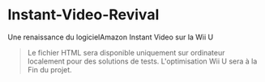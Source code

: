 # Instant-Video-Revival
Une renaissance du logicielAmazon Instant Video sur la Wii U

> Le fichier HTML sera disponible uniquement sur ordinateur localement pour des solutions de tests.
> L'optimisation Wii U sera à la Fin du projet.
